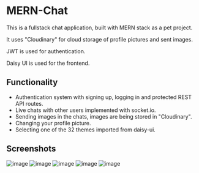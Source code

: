 # MERN-Chat
This is a fullstack chat application, built with MERN stack as a pet project.

It uses "Cloudinary" for cloud storage of profile pictures and sent images. 

JWT is used for authentication.

Daisy UI is used for the frontend.

## Functionality

* Authentication system with signing up, logging in and protected REST API routes.
* Live chats with other users implemented with socket.io.
* Sending images in the chats, images are being stored in "Cloudinary".
* Changing your profile picture.
* Selecting one of the 32 themes imported from daisy-ui.

## Screenshots

![image](https://github.com/user-attachments/assets/b23aaed5-9f15-4eea-ad54-9e1704961f87)
![image](https://github.com/user-attachments/assets/26edda66-40ec-448f-9eac-4dbe184fe577)
![image](https://github.com/user-attachments/assets/87ea7466-69ab-40e6-8b1e-0fdb23e14e0a)
![image](https://github.com/user-attachments/assets/ded31603-c61b-408f-b31c-843bf305c02c)
![image](https://github.com/user-attachments/assets/01d2f96c-6f1b-48c4-b0b5-875a6b2b266d)
